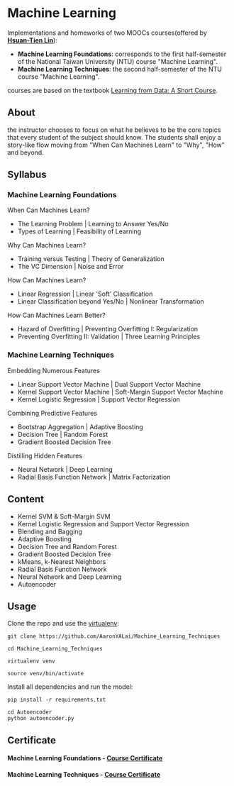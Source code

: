 Machine Learning
========

Implementations and homeworks of two MOOCs courses(offered by [**Hsuan-Tien Lin**](http://www.csie.ntu.edu.tw/~htlin/)):
- **Machine Learning Foundations**: corresponds to the first half-semester of the National Taiwan University (NTU) course "Machine Learning".
- **Machine Learning Techniques**: the second half-semester of the NTU course "Machine Learning".

courses are based on the textbook [Learning from Data: A Short Course](http://amlbook.com/).

About
--------

the instructor chooses to focus on what he believes to be the core topics that every student of the subject should know. The students shall enjoy a story-like flow moving from "When Can Machines Learn" to "Why", "How" and beyond.


Syllabus
--------

### Machine Learning Foundations

When Can Machines Learn?
- The Learning Problem | Learning to Answer Yes/No
- Types of Learning | Feasibility of Learning

Why Can Machines Learn?
- Training versus Testing | Theory of Generalization
- The VC Dimension | Noise and Error

How Can Machines Learn?
- Linear Regression | Linear 'Soft' Classification
- Linear Classification beyond Yes/No | Nonlinear Transformation

How Can Machines Learn Better?
- Hazard of Overfitting | Preventing Overfitting I: Regularization
- Preventing Overfitting II: Validation | Three Learning Principles

### Machine Learning Techniques

Embedding Numerous Features
- Linear Support Vector Machine | Dual Support Vector Machine
- Kernel Support Vector Machine | Soft-Margin Support Vector Machine
- Kernel Logistic Regression | Support Vector Regression

Combining Predictive Features
- Bootstrap Aggregation | Adaptive Boosting
- Decision Tree | Random Forest
- Gradient Boosted Decision Tree

Distilling Hidden Features
- Neural Network | Deep Learning
- Radial Basis Function Network | Matrix Factorization

Content
--------
- Kernel SVM & Soft-Margin SVM
- Kernel Logistic Regression and Support Vector Regression
- Blending and Bagging
- Adaptive Boosting
- Decision Tree and Random Forest
- Gradient Boosted Decision Tree
- kMeans, k-Nearest Neighbors
- Radial Basis Function Network
- Neural Network and Deep Learning
- Autoencoder

Usage
--------
Clone the repo and use the [virtualenv](http://www.virtualenv.org/):

    git clone https://github.com/AaronYALai/Machine_Learning_Techniques

    cd Machine_Learning_Techniques

    virtualenv venv

    source venv/bin/activate

Install all dependencies and run the model:

    pip install -r requirements.txt

    cd Autoencoder
    python autoencoder.py


Certificate
--------
#### Machine Learning Foundations - [Course Certificate](https://www.coursera.org/account/accomplishments/records/2XGEscUkTTJKRtGU)
#### Machine Learning Techniques - [Course Certificate](https://www.coursera.org/account/accomplishments/verify/X8BGEERTNT)
